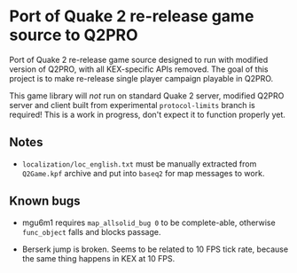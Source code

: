 # Port of Quake 2 re-release game source to Q2PRO

Port of Quake 2 re-release game source designed to run with modified version of
Q2PRO, with all KEX-specific APIs removed. The goal of this project is to make
re-release single player campaign playable in Q2PRO.

This game library will *not* run on standard Quake 2 server, modified Q2PRO
server and client built from experimental `protocol-limits` branch is required!
This is a work in progress, don't expect it to function properly yet.

## Notes

* `localization/loc_english.txt` must be manually extracted from `Q2Game.kpf`
  archive and put into `baseq2` for map messages to work.

## Known bugs

* mgu6m1 requires `map_allsolid_bug 0` to be complete-able, otherwise
  `func_object` falls and blocks passage.

* Berserk jump is broken. Seems to be related to 10 FPS tick rate, because the
  same thing happens in KEX at 10 FPS.

